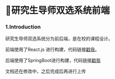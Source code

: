 # 🍭研究生导师双选系统前端

### 1.Introduction

研究生导师双选系统分为前后端，是在校的课程设计。

前端使用了React.js 进行构建，代码链接[戳我](https://github.com/SteveYuOWO/psds-advanced-frontend)。

后端使用了SpringBoot进行构建，代码链接[戳我](https://github.com/SteveYuOWO/psds-advanced-frontend)

文档还在修改中，之后完成后再进行上传